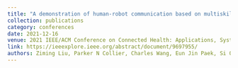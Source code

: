 ```yaml
---
title: "A demonstration of human-robot communication based on multiskilled language-image analysis"
collection: publications
category: conferences
date: 2021-12-16
venue: 2021 IEEE/ACM Conference on Connected Health: Applications, Systems and Engineering Technologies (CHASE)
link: https://ieeexplore.ieee.org/abstract/document/9697955/
authors: Ziming Liu, Parker N Collier, Charles Wang, Eun Jin Paek, Si On Yoon, Devin Casenhiser, Xiaopeng Zhao
---
```

